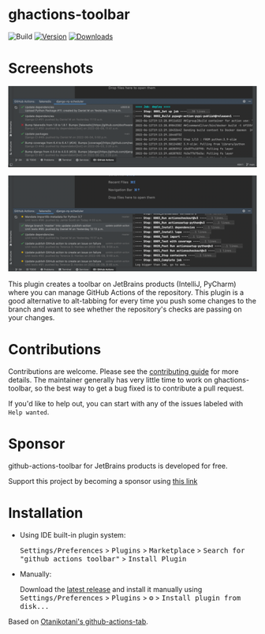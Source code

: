 ghactions-toolbar
===============================

![Build](https://github.com/dsoftwareinc/ghactions-toolbar/workflows/Build/badge.svg)
[![Version](https://img.shields.io/jetbrains/plugin/v/com.dsoftware.ghtoolbar.svg)](https://plugins.jetbrains.com/plugin/19347-github-actions-toolbar)
[![Downloads](https://img.shields.io/jetbrains/plugin/d/com.dsoftware.ghtoolbar.svg)](https://plugins.jetbrains.com/plugin/19347-github-actions-toolbar)

# Screenshots
![](docs/snapshot.png)

![](docs/snapshot2.png)


<!-- Plugin description -->
This plugin creates a toolbar on JetBrains products (IntelliJ, PyCharm) where you 
can manage GitHub Actions of the repository.
This plugin is a good alternative to alt-tabbing for every time you push 
some changes to the branch and want to see whether the repository's checks 
are passing on your changes.


# Contributions
Contributions are welcome. Please see the
[contributing guide](https://github.com/dsoftwareinc/ghactions-toolbar//blob/master/.github/CONTRIBUTING.md) for more details.
The maintainer generally has very little time to work on ghactions-toolbar, so the
best way to get a bug fixed is to contribute a pull request.

If you'd like to help out, you can start with any of the issues
labeled with `Help wanted`.

# Sponsor
github-actions-toolbar for JetBrains products is developed for free.

Support this project by becoming a sponsor using [this link](https://github.com/sponsors/cunla)

# Installation

- Using IDE built-in plugin system:

  <kbd>Settings/Preferences</kbd> >
  <kbd>Plugins</kbd> >
  <kbd>Marketplace</kbd> >
  <kbd>Search for "github actions toolbar"</kbd> >
  <kbd>Install Plugin</kbd>

- Manually:

  Download the [latest release](https://github.com/dsoftwareinc/ghactions-toolbar/releases/latest) and install it manually using
  <kbd>Settings/Preferences</kbd> > <kbd>Plugins</kbd> > <kbd>⚙️</kbd> > <kbd>Install plugin from disk...</kbd>


<!-- Plugin description end -->

Based on [Otanikotani's github-actions-tab](https://github.com/Otanikotani/view-github-actions-idea-plugin).
